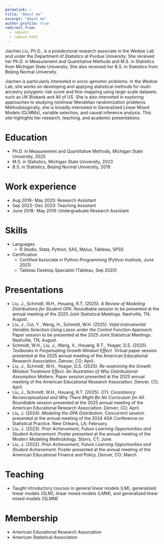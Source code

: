 ```yaml
---
permalink: /
title: "About me"
excerpt: "About me"
author_profile: true
redirect_from: 
  - /about/
  - /about.html
---
```


Jiachen Liu, Ph.D., is a postdoctoral research associate in the Wedow Lab and under the Department of Statistics at Purdue University. She received her Ph.D. in Measurement and Quantitative Methods and M.S. in Statistics from Michigan State University. She also received her B.S. in Statistics from Beijing Normal University.

Jiachen is particularly interested in socio-genomic problems. In the Wedow Lab, she works on developing and applying statistical methods for multi-ancestry polygenic risk score and fine-mapping using large-scale datasets such as UK Biobank and All of US. She is also interested in exploring approaches to studying nonlinear Mendelian randomization problems. Methodologically, she is broadly interested in Generalized Linear Mixed Models (GLMMs), variable selection, and causal inference analysis. This site highlights her research, teaching, and academic presentations.

Education
======
* Ph.D. in Measurement and Quantitative Methods, Michigan State University, 2025
* M.S. in Statistics, Michigan State University, 2023
* B.S. in Statistics, Beijing Normal University, 2019


Work experience
======
* Aug 2019- May 2025: Research Assistant
* Sep 2023- Dec 2023: Teaching Assistant
* June 2018- May 2019: Undergraduate Research Assistant
  
Skills
======
* Languages
  * R Studio, Stata, Python, SAS, Mplus, Tableau, SPSS
* Certification
  * Certified Associate in Python Programming (Python Institute, June 2021)
  * Tableau Desktop Specialist (Tableau, Sep 2020)

  
Presentations
======

- Liu, J., Schmidt, W.H., Houang, R.T. (2025). *A Review of Modeling Distributions for Student GPA.* Roundtable session to be presented at the annual meeting of the 2025 Joint Statistical Meetings. Nashville, TN; August.
- Liu, J., Cui, Y., Weng, H., Schmidt, W.H. (2025). *Valid Instrumental Variable Selection Using Lasso under the Control Function Approach.* Paper session to be presented at the 2025 Joint Statistical Meetings. Nashville, TN; August.
- Schmidt, W.H., Liu, J., Wang, X., Houang, R.T., Yeager, D.S. (2025). *Textbooks in Perpetuating Growth Mindset Effect.* Virtual paper session presented at the 2025 annual meeting of the American Educational Research Association. Denver, CO; April.
- Liu, J., Schmidt, W.H., Yeager, D.S. (2025). *Re-examining the Growth Mindset Treatment Effect: An Illustration of Why Distributional Assumption Matters.* Paper session presented at the 2025 annual meeting of the American Educational Research Association. Denver, CO; April.
- Liu, J., Schmidt, W.H., Houang, R.T. (2025). *OTL Consistency Reconceptualized and Why There Might Be No Curriculum for All.* Roundtable session presented at the 2025 annual meeting of the American Educational Research Association. Denver, CO; April.
- Liu, J. (2024). *Modeling the GPA Distribution.* Concurrent session presented at the annual meeting of the 2024 ASA Conference on Statistical Practice. New Orleans, LA; February.
- Liu, J. (2023). *Prior Achievement, Future Learning Opportunities and Student Achievement.* Poster presented at the annual meeting of the Modern Modeling Methodology. Storrs, CT; June.
- Liu, J. (2022). *Prior Achievement, Future Learning Opportunities and Student Achievement.* Poster presented at the annual meeting of the American Educational Finance and Policy. Denver, CO; March.

  
Teaching
======
* Taught introductory courses in general linear models (LM), generalized linear models (GLM), linear mixed models (LMM), and generalized linear mixed models (GLMM)
  
Membership
======
* American Educational Research Association
* American Statistical Association
